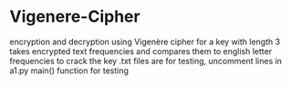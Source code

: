 # Vigenere-Cipher
encryption and decryption using Vigenère cipher for a key with length 3
takes encrypted text frequencies and compares them to english letter frequencies to crack the key
.txt files are for testing, uncomment lines in a1.py main() function for testing
